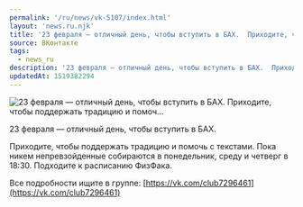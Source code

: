 ```yaml
---
permalink: '/ru/news/vk-5107/index.html'
layout: 'news.ru.njk'
title: '23 февраля — отличный день, чтобы вступить в БАХ.  Приходите, чтобы поддержать традицию и помоч…'
source: ВКонтакте
tags:
  - news_ru
description: '23 февраля — отличный день, чтобы вступить в БАХ.  Приходите, чтобы поддержать традицию и помоч…'
updatedAt: 1519382294
---
```

![23 февраля — отличный день, чтобы вступить в БАХ.  Приходите, чтобы поддержать традицию и помоч…](https://sun9-68.userapi.com/impf/h-g2WaomaD7gvRPYraqbpzMM6WsoZzX6whPMMQ/RRIB5ZmyKSA.jpg?size=1280x782&quality=96&sign=9f3703eb40101103b60a4f7ea81e4d09&c_uniq_tag=wx3BHQNfE3Rc-WPUCygFHzhiJp0FyDYJFJXLimfGo-8&type=album)

23 февраля — отличный день, чтобы вступить в БАХ.

Приходите, чтобы поддержать традицию и помочь с текстами. Пока никем непревзойденные собираются в понедельник, среду и четверг в 18:30. Подходите к расписанию ФизФака.

Все подробности ищите в группе: [https://vk.com/club7296461](https://vk.com/club7296461)
